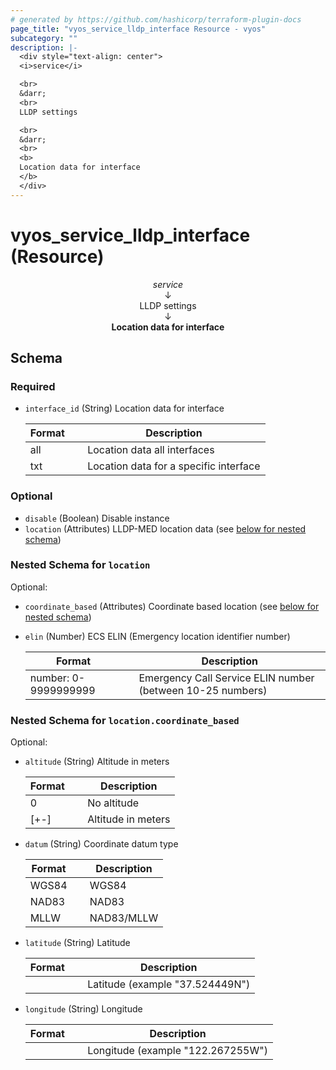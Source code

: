 ```yaml
---
# generated by https://github.com/hashicorp/terraform-plugin-docs
page_title: "vyos_service_lldp_interface Resource - vyos"
subcategory: ""
description: |-
  <div style="text-align: center">
  <i>service</i>

  <br>
  &darr;
  <br>
  LLDP settings

  <br>
  &darr;
  <br>
  <b>
  Location data for interface
  </b>
  </div>
---
```


# vyos_service_lldp_interface (Resource)

<div style="text-align: center">
<i>service</i>

<br>
&darr;
<br>
LLDP settings

<br>
&darr;
<br>
<b>
Location data for interface
</b>
</div>



<!-- schema generated by tfplugindocs -->
## Schema

### Required

- `interface_id` (String) Location data for interface

    |  Format &emsp; | Description  |
    |----------|---------------|
    |  all  &emsp; |  Location data all interfaces  |
    |  txt  &emsp; |  Location data for a specific interface  |

### Optional

- `disable` (Boolean) Disable instance
- `location` (Attributes) LLDP-MED location data (see [below for nested schema](#nestedatt--location))

<a id="nestedatt--location"></a>
### Nested Schema for `location`

Optional:

- `coordinate_based` (Attributes) Coordinate based location (see [below for nested schema](#nestedatt--location--coordinate_based))
- `elin` (Number) ECS ELIN (Emergency location identifier number)

    |  Format &emsp; | Description  |
    |----------|---------------|
    |  number: 0-9999999999  &emsp; |  Emergency Call Service ELIN number (between 10-25 numbers)  |

<a id="nestedatt--location--coordinate_based"></a>
### Nested Schema for `location.coordinate_based`

Optional:

- `altitude` (String) Altitude in meters

    |  Format &emsp; | Description  |
    |----------|---------------|
    |  0  &emsp; |  No altitude  |
    |  [+-]<meters>  &emsp; |  Altitude in meters  |
- `datum` (String) Coordinate datum type

    |  Format &emsp; | Description  |
    |----------|---------------|
    |  WGS84  &emsp; |  WGS84  |
    |  NAD83  &emsp; |  NAD83  |
    |  MLLW  &emsp; |  NAD83/MLLW  |
- `latitude` (String) Latitude

    |  Format &emsp; | Description  |
    |----------|---------------|
    |  <latitude>  &emsp; |  Latitude (example "37.524449N")  |
- `longitude` (String) Longitude

    |  Format &emsp; | Description  |
    |----------|---------------|
    |  <longitude>  &emsp; |  Longitude (example "122.267255W")  |
